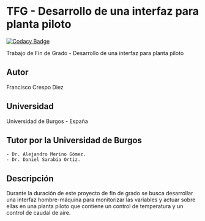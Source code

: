 # TFG - Desarrollo de una interfaz para planta piloto

[![Codacy Badge](https://api.codacy.com/project/badge/Grade/a41dcb3e28a34342b5ca0ad5c5f18bbe)](https://www.codacy.com/app/FranBurgos/TFG?utm_source=github.com&amp;utm_medium=referral&amp;utm_content=FranBurgos/TFG&amp;utm_campaign=Badge_Grade)

Trabajo de Fin de Grado - Desarrollo de una interfaz para planta piloto
## Autor
Francisco Crespo Diez
## Universidad
Universidad de Burgos - España
## Tutor por la Universidad de Burgos
	- Dr. Alejandro Merino Gómez.
	- Dr. Daniel Sarabia Ortiz.
## Descripción
Durante la duración de este proyecto de fin de grado se busca desarrollar una interfaz hombre-máquina para monitorizar las variables y actuar sobre ellas en una planta piloto que contiene un control de temperatura y un control de caudal de aire.